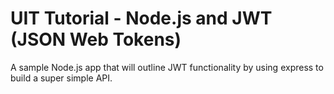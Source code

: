 # UIT Tutorial - Node.js and JWT (JSON Web Tokens)

A sample Node.js app that will outline JWT functionality by using express to build a super simple API.